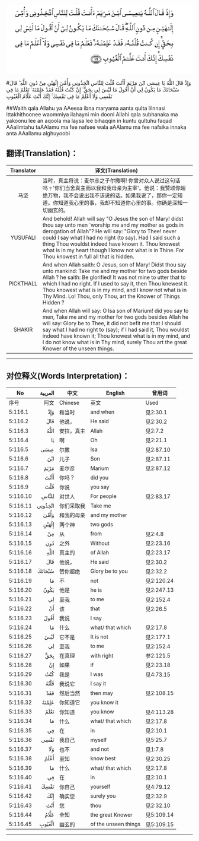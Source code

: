 ![005:116](images/005_116.gif)

#وَإِذْ قَالَ اللَّهُ يَا عِيسَى ابْنَ مَرْيَمَ أَأَنْتَ قُلْتَ لِلنَّاسِ اتَّخِذُونِي وَأُمِّيَ إِلَٰهَيْنِ مِنْ دُونِ اللَّهِ ۖ قَالَ سُبْحَانَكَ مَا يَكُونُ لِي أَنْ أَقُولَ مَا لَيْسَ لِي بِحَقٍّ ۚ إِنْ كُنْتُ قُلْتُهُ فَقَدْ عَلِمْتَهُ ۚ تَعْلَمُ مَا فِي نَفْسِي وَلَا أَعْلَمُ مَا فِي نَفْسِكَ ۚ إِنَّكَ أَنْتَ عَلَّامُ الْغُيُوبِ 

##Waith qala Allahu ya AAeesa ibna maryama aanta qulta lilnnasi ittakhithoonee waommiya ilahayni min dooni Allahi qala subhanaka ma yakoonu lee an aqoola ma laysa lee bihaqqin in kuntu qultuhu faqad AAalimtahu taAAlamu ma fee nafsee wala aAAlamu ma fee nafsika innaka anta AAallamu alghuyoobi 

## 翻译(Translation)：

| Translator | 译文(Translation)                                            |
| :--------: | ------------------------------------------------------------ |
|    马坚    | 当时，真主将说：麦尔彦之子尔撒啊! 你曾对众人说过这句话吗﹖'你们当舍真主而以我和我母亲为主宰'。他说：我赞颂你超绝万物，我不会说出我不该说的话。如果我说了，那你一定知道。你知道我心里的事，我却不知道你心里的事。你确是深知一切幽玄的。 |
|  YUSUFALI  | And behold! Allah will say "O Jesus the son of Mary! didst thou say unto men `worship me and my mother as gods in derogation of Allah"? He will say: "Glory to Thee! never could I say what I had no right (to say). Had I said such a thing Thou wouldst indeed have known it. Thou knowest what is in my heart though I know not what is in Thine. For Thou knowest in full all that is hidden. |
| PICKTHALL  | And when Allah saith: O Jesus, son of Mary! Didst thou say unto mankind: Take me and my mother for two gods beside Allah ? he saith: Be glorified! It was not mine to utter that to which I had no right. If I used to say it, then Thou knewest it. Thou knowest what is in my mind, and I know not what is in Thy Mind. Lo! Thou, only Thou, art the Knower of Things Hidden ? |
|   SHAKIR   | And when Allah will say: O Isa son of Marium! did you say to men, Take me and my mother for two gods besides Allah he will say: Glory be to Thee, it did not befit me that I should say what I had no right to (say); if I had said it, Thou wouldst indeed have known it; Thou knowest what is in my mind, and I do not know what is in Thy mind, surely Thou art the great Knower of the unseen things. |

---

## 对位释义(Words Interpretation)：

| No   | العربية | 中文    | English | 曾用词 |
| ---- | ------: | ------- | ------- | ------ |
| 序号 |    阿文 | Chinese | 英文    | Used   |
| 5:116.1  | وَإِذْ     | 和当时     | and when             | 见2:30.1   |
| 5:116.2  | قَالَ     | 他说，     | He said              | 见2:30.2   |
| 5:116.3  | اللَّهُ    | 安拉，真主 | Allah                | 见2:7.2    |
| 5:116.4  | يَا      | 啊         | Oh                   | 见2:21.1   |
| 5:116.5  | عِيسَى    | 尔撒       | Isa                  | 见2:87.10  |
| 5:116.6  | ابْنَ     | 儿子       | Son                  | 见2:87.11  |
| 5:116.7  | مَرْيَمَ    | 麦尔彦     | Marium               | 见2:87.12  |
| 5:116.8  | أَأَنْتَ    | 你吗？     | did you              |            |
| 5:116.9  | قُلْتَ     | 你说       | you say              |            |
| 5:116.10 | لِلنَّاسِ   | 对世人     | For people           | 见2:83.17  |
| 5:116.11 | اتَّخِذُونِي | 你们采取我 | Take me              |            |
| 5:116.12 | وَأُمِّيَ    | 和我的母亲 | and my mother        |            |
| 5:116.13 | إِلَٰهَيْنِ   | 两个神     | two gods             |            |
| 5:116.14 | مِنْ      | 从         | from                 | 见2:4.8    |
| 5:116.15 | دُونِ     | 之外       | Without              | 见2:23.16  |
| 5:116.16 | اللَّهِ    | 真主的     | of Allah             | 见2:23.17  |
| 5:116.17 | قَالَ     | 他说，     | He said              | 见2:30.2   |
| 5:116.18 | سُبْحَانَكَ  | 赞你超绝   | Glory be to you      | 见2:32.2   |
| 5:116.19 | مَا      | 不         | not                  | 见2:120.24 |
| 5:116.20 | يَكُونُ    | 他是       | he is                | 见2:247.13 |
| 5:116.21 | لِي      | 至我       | to me                | 见2:152.4  |
| 5:116.22 | أَنْ      | 该         | that                 | 见2:26.5   |
| 5:116.23 | أَقُولَ    | 我说       | I say                |            |
| 5:116.24 | مَا      | 什么       | what/ that which     | 见2:17.8   |
| 5:116.25 | لَيْسَ     | 它不是     | It is not            | 见2:177.1  |
| 5:116.26 | لِي      | 至我       | to me                | 见2:152.4  |
| 5:116.27 | بِحَقٍّ     | 在真理     | with right           | 参2:121.5  |
| 5:116.28 | إِنْ      | 如果       | if                   | 见2:23.18  |
| 5:116.29 | كُنْتُ     | 我是       | I was                | 见4:73.15  |
| 5:116.30 | قُلْتُهُ    | 我说它     | I say it             |            |
| 5:116.31 | فَقَدْ     | 然后当然   | then may             | 见2:108.15 |
| 5:116.32 | عَلِمْتَهُ   | 你知道它   | you know it          |            |
| 5:116.33 | تَعْلَمُ    | 你知道     | you know             | 见4:113.28 |
| 5:116.34 | مَا      | 什么       | what/ that which     | 见2:17.8   |
| 5:116.35 | فِي      | 在         | in                   | 见2:10.1   |
| 5:116.36 | نَفْسِي    | 我自己     | myself               | 见5:25.7   |
| 5:116.37 | وَلَا     | 也不       | and not              | 见1:7.8    |
| 5:116.38 | أَعْلَمُ    | 至知       | know best            | 见2:30.25  |
| 5:116.39 | مَا      | 什么       | what/ that which     | 见2:17.8   |
| 5:116.40 | فِي      | 在         | in                   | 见2:10.1   |
| 5:116.41 | نَفْسِكَ    | 你自己     | yourself             | 见4:79.12  |
| 5:116.42 | إِنَّكَ     | 确实您     | surely you           | 见2:32.9   |
| 5:116.43 | أَنْتَ     | 您         | thou                 | 见2:32.10  |
| 5:116.44 | عَلَّامُ    | 全知       | the great Knower     | 见5:109.14 |
| 5:116.45 | الْغُيُوبِ  | 幽玄的     | of the unseen things | 见5:109.15 |

---
